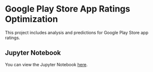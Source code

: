 # Google Play Store App Ratings Optimization

This project includes analysis and predictions for Google Play Store app ratings.

## Jupyter Notebook

You can view the Jupyter Notebook [here](google-playstore-apps-rating-prediction-Final%20New.ipynb).
